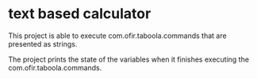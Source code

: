 
# text based calculator

This project is able to execute com.ofir.taboola.commands that are presented as strings.

The project prints the state of the variables when it finishes executing the com.ofir.taboola.commands.
